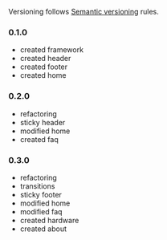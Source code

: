 Versioning follows [Semantic versioning](http://semver.org/) rules.

### 0.1.0

- created framework
- created header
- created footer
- created home

### 0.2.0

- refactoring
- sticky header
- modified home
- created faq

### 0.3.0

- refactoring
- transitions
- sticky footer
- modified home
- modified faq
- created hardware
- created about